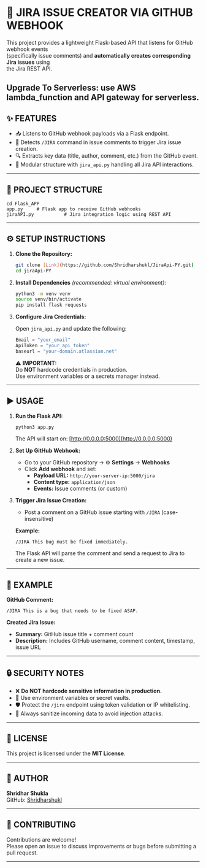 # 🚀 JIRA ISSUE CREATOR VIA GITHUB WEBHOOK

This project provides a lightweight Flask-based API that listens for GitHub webhook events  
(specifically issue comments) and **automatically creates corresponding Jira issues** using  
the Jira REST API.

Upgrade To Serverless: use AWS lambda_function and API gateway for serverless. 
---

## ✨ FEATURES

- 📥 Listens to GitHub webhook payloads via a Flask endpoint.
- 📝 Detects `/JIRA` command in issue comments to trigger Jira issue creation.
- 🔍 Extracts key data (title, author, comment, etc.) from the GitHub event.
- 🧩 Modular structure with `jira_api.py` handling all Jira API interactions.

---

## 📁 PROJECT STRUCTURE

```
cd Flask_APP
app.py     # Flask app to receive GitHub webhooks
jiraAPI.py           # Jira integration logic using REST API
```

---

## ⚙️ SETUP INSTRUCTIONS

1. **Clone the Repository:**
   ```sh
   git clone [Link](https://github.com/Shridharshukl/JiraApi-PY.git)
   cd jiraApi-PY
   ```

2. **Install Dependencies** *(recommended: virtual environment)*:
   ```sh
   python3 -m venv venv
   source venv/bin/activate
   pip install flask requests
   ```

3. **Configure Jira Credentials:**

   Open `jira_api.py` and update the following:
   ```python
   Email = "your_email"
   ApiToken = "your_api_token"
   baseurl = "your-domain.atlassian.net"
   ```

   ⚠️ **IMPORTANT:**  
   Do **NOT** hardcode credentials in production.  
   Use environment variables or a secrets manager instead.

---

## ▶️ USAGE

1. **Run the Flask API:**
   ```sh
   python3 app.py
   ```
   The API will start on: [http://0.0.0.0:5000](http://0.0.0.0:5000)

2. **Set Up GitHub Webhook:**
   - Go to your GitHub repository → ⚙️ **Settings** → **Webhooks**
   - Click **Add webhook** and set:
     - **Payload URL:** `http://your-server-ip:5000/jira`
     - **Content type:** `application/json`
     - **Events:** Issue comments (or custom)

3. **Trigger Jira Issue Creation:**
   - Post a comment on a GitHub issue starting with `/JIRA` (case-insensitive)

   **Example:**
   ```
   /JIRA This bug must be fixed immediately.
   ```

   The Flask API will parse the comment and send a request to Jira to create a new issue.

---

## 📝 EXAMPLE

**GitHub Comment:**
```
/JIRA This is a bug that needs to be fixed ASAP.
```

**Created Jira Issue:**
- **Summary:** GitHub issue title + comment count
- **Description:** Includes GitHub username, comment content, timestamp, issue URL

---

## 🔒 SECURITY NOTES

- ❌ **Do NOT hardcode sensitive information in production.**
- 🔑 Use environment variables or secret vaults.
- 🛡️ Protect the `/jira` endpoint using token validation or IP whitelisting.
- 🧹 Always sanitize incoming data to avoid injection attacks.

---

## 📜 LICENSE

This project is licensed under the **MIT License**.

---

## 👤 AUTHOR

**Shridhar Shukla**  
GitHub: [Shridharshukl](https://github.com/Shridharshukl)

---

## 🤝 CONTRIBUTING

Contributions are welcome!  
Please open an issue to discuss improvements or bugs before submitting a pull request.

---
